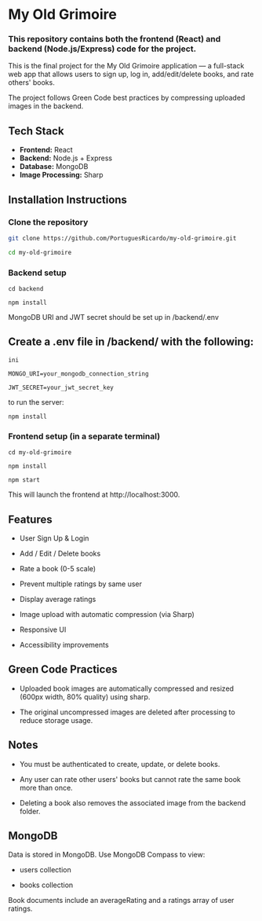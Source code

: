 # My Old Grimoire

### This repository contains both the frontend (React) and backend (Node.js/Express) code for the project.

This is the final project for the My Old Grimoire application — a full-stack web app that allows users to sign up, log in, add/edit/delete books, and rate others' books. 

The project follows Green Code best practices by compressing uploaded images in the backend.

## Tech Stack

- **Frontend:** React
- **Backend:** Node.js + Express
- **Database:** MongoDB
- **Image Processing:** Sharp
  

## Installation Instructions

### Clone the repository
```bash
git clone https://github.com/PortuguesRicardo/my-old-grimoire.git

cd my-old-grimoire
```

### Backend setup
```
cd backend

npm install
```

MongoDB URI and JWT secret should be set up in /backend/.env

## Create a .env file in /backend/ with the following:
```
ini

MONGO_URI=your_mongodb_connection_string

JWT_SECRET=your_jwt_secret_key
```

to run the server:
```
npm install

```

### Frontend setup (in a separate terminal)
```
cd my-old-grimoire

npm install

npm start
```

This will launch the frontend at http://localhost:3000.

 
## Features

- User Sign Up & Login

- Add / Edit / Delete books

- Rate a book (0-5 scale)

- Prevent multiple ratings by same user

- Display average ratings

- Image upload with automatic compression (via Sharp)

- Responsive UI

- Accessibility improvements

## Green Code Practices

- Uploaded book images are automatically compressed and resized (600px width, 80% quality) using sharp.

- The original uncompressed images are deleted after processing to reduce storage usage.

##  Notes
- You must be authenticated to create, update, or delete books.

- Any user can rate other users' books but cannot rate the same book more than once.

- Deleting a book also removes the associated image from the backend folder.

## MongoDB

Data is stored in MongoDB. Use MongoDB Compass to view:

   - users collection

   - books collection

Book documents include an averageRating and a ratings array of user ratings.


